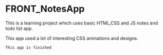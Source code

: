 # FRONT_NotesApp
This is a learning project which uses basic HTML,CSS and JS notes and todo list app.  
  
  This app used a lot of interesting CSS animations and designs.  
    
    This app is finished

